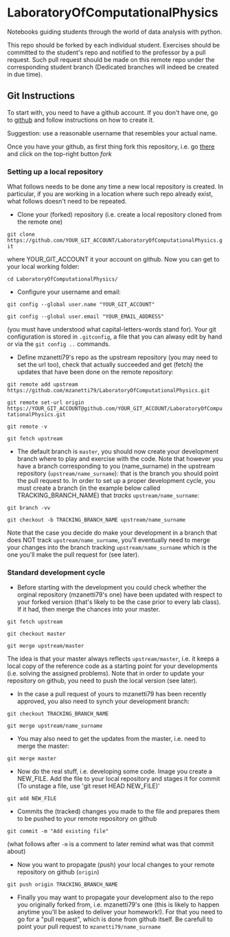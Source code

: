 # LaboratoryOfComputationalPhysics

Notebooks guiding students through the world of data analysis with python.

This repo should be forked by each individual student. Exercises should be committed to the student's repo and notified to the professor by a pull request.
Such pull request should be made on this remote repo under the corresponding student branch (Dedicated branches will indeed be created in due time).

## Git Instructions

To start with, you need to have a github account. If you don't have one, go to [github](github.com) and follow instructions on how to create it.

Suggestion: use a reasonable username that resembles your actual name.  

Once you have your github, as first thing fork this repository, i.e. go [there](https://github.com/mzanetti79/LaboratoryOfComputationalPhysics) and click on the top-right button *fork*

### Setting up a local repository

What follows needs to be done any time a new local repository is created.
In particular, if you are working in a location where such repo already exist, what follows doesn't need to be repeated.
  * Clone your (forked) repository (i.e. create a local repository cloned from the remote one)

`git clone https://github.com/YOUR_GIT_ACCOUNT/LaboratoryOfComputationalPhysics.git`

 where YOUR_GIT_ACCOUNT it your account on github. Now you can get to your local working folder:

 `cd LaboratoryOfComputationalPhysics/`

   * Configure your username and email:

`git config --global user.name "YOUR_GIT_ACCOUNT"`

`git config --global user.email "YOUR_EMAIL_ADDRESS"`

(you must have understood what capital-letters-words stand for). Your git configuration is stored in `.gitconfig`, a file that you can alwasy edit by hand or via the `git config ..` commands.

* Define mzanetti79's repo as the upstream repository (you may need to set the url too), check that actually succeeded and get (fetch) the updates that have been done on the remote repository:

`git remote add upstream https://github.com/mzanetti79/LaboratoryOfComputationalPhysics.git`

`git remote set-url origin https://YOUR_GIT_ACCOUNT@github.com/YOUR_GIT_ACCOUNT/LaboratoryOfComputationalPhysics.git`

`git remote -v`

`git fetch upstream`

  * The default branch is `master`, you should now create your  development branch where to play and exercise with the code. Note that however you have a branch corresponding to you (name_surname) in the upstream repository (`upstream/name_surname`): that is the branch you should point the pull request to. In order to set up a proper development cycle, you must create a branch (in the example below called TRACKING_BRANCH_NAME) that *tracks* `upstream/name_surname`:

`git branch -vv`

`git checkout -b TRACKING_BRANCH_NAME upstream/name_surname`

Note that the case you decide do make your development in a branch that does NOT track `upstream/name_surname`, you'll eventually need to merge your changes into the branch tracking `upstream/name_surname` which is the one you'll make the pull request for (see later).

### Standard development cycle

  * Before starting with the development you could check whether the orginal repository (mzanetti79's one) have been updated with respect to your forked version (that's likely to be the case prior to every lab class). If it had, then merge the chances into your master.

  `git fetch upstream`

  `git checkout master`

  `git merge upstream/master`

  The idea is that your master always reflects `upstream/master`, i.e. it keeps a local copy of the reference code as a starting point for your developments (i.e. solving the assigned problems).
  Note that in order to update your repository on github, you need to push the local version (see later).

  * In the case a pull request of yours to mzanetti79 has been recently approved, you also need to synch your development branch:

  `git checkout TRACKING_BRANCH_NAME`

  `git merge upstream/name_surname`

  * You may also need to get the updates from the master, i.e. need to merge the master:

  `git merge master`

  * Now do the real stuff, i.e. developing some code. Image you create a NEW_FILE. Add the file to your local repository and stages it for commit (To unstage a file, use 'git reset HEAD NEW_FILE)'

  `git add NEW_FILE`

  * Commits the (tracked) changes you made to the file and prepares them to be pushed to your remote repository on github

  `git commit -m "Add existing file"`

(what follows after `-m` is a comment to later remind what was that commit about)

 * Now you want to propagate (push) your local changes to your remote repository on github (`origin`)

 `git push origin TRACKING_BRANCH_NAME`

 * Finally you may want to propagate your development also to the repo you originally forked from, i.e. mzanetti79's one (this is likely to happen anytime you'll be asked to deliver your homework!). For that you need to go for a "pull request", which is done from github itself. Be carefull to point your pull request to `mzanetti79/name_surname`
